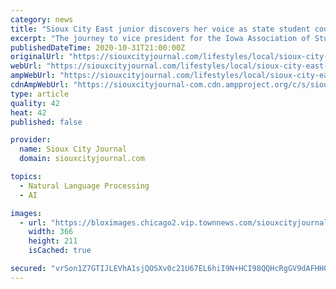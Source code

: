 ```yaml
---
category: news
title: "Sioux City East junior discovers her voice as state student council leader"
excerpt: "The journey to vice president for the Iowa Association of Student Councils is a notable achievement for the normally introverted Lorena Perales, who wanted to break out of her shell."
publishedDateTime: 2020-10-31T21:00:00Z
originalUrl: "https://siouxcityjournal.com/lifestyles/local/sioux-city-east-junior-discovers-her-voice-as-state-student-council-leader/article_3fbc8ec5-22af-5596-a6c0-587a6eee59e5.html"
webUrl: "https://siouxcityjournal.com/lifestyles/local/sioux-city-east-junior-discovers-her-voice-as-state-student-council-leader/article_3fbc8ec5-22af-5596-a6c0-587a6eee59e5.html"
ampWebUrl: "https://siouxcityjournal.com/lifestyles/local/sioux-city-east-junior-discovers-her-voice-as-state-student-council-leader/article_3fbc8ec5-22af-5596-a6c0-587a6eee59e5.amp.html"
cdnAmpWebUrl: "https://siouxcityjournal-com.cdn.ampproject.org/c/s/siouxcityjournal.com/lifestyles/local/sioux-city-east-junior-discovers-her-voice-as-state-student-council-leader/article_3fbc8ec5-22af-5596-a6c0-587a6eee59e5.amp.html"
type: article
quality: 42
heat: 42
published: false

provider:
  name: Sioux City Journal
  domain: siouxcityjournal.com

topics:
  - Natural Language Processing
  - AI

images:
  - url: "https://bloximages.chicago2.vip.townnews.com/siouxcityjournal.com/content/tncms/assets/v3/editorial/0/89/08995447-d15d-52fa-9d4f-3688cf38b988/5f10cb1279bc5.image.jpg?crop=366%2C211%2C66%2C114"
    width: 366
    height: 211
    isCached: true

secured: "vrSon1Z7GTIJLEVhA1sjQOSXv0c21U67EL6hiI9N+HCI98QQHcRgGV9dAFHH0LvfQIzPYnkaLw4bX0qq/d8hGbkJvZFG2WOjJQJSvIskwgDOc1BesO8aEmP1wjgTuqzfB4RxeVaFWkYUpuIz2Hv6PAPhDOlMdN9Ur5pliw40MDFrA2WxQLeSXRspX1KtlZHSLG01cd8UQXezl2KMZQQdJmoJKhLghGzf0j3WY75QKsV+zt24iWBugPjO+JTsKrPei3OKLm5AJVIsXXslMTjUNj9RyEpf41f07MowWl8nQrsKDD5SFJw1YODeDZeTZdEyf7C3dZ1pFKn+8SloNUwrklx1QDQhuM20s10JcLXUYic=;yB+FfQmBznulma+kJrQthw=="
---
```


